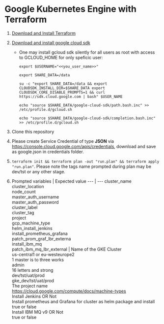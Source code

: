 # Google Kubernetes Engine with Terraform

1. [Download and Install Terraform](https://www.terraform.io/downloads.html)
2. [Download and install google cloud sdk](https://cloud.google.com/sdk/docs/downloads-interactive)
    * One may install gcloud sdk silently for all users as root with access to GCLOUD_HOME for only speficic user:

       `export $USERNAME="<<you_user_name>>"`

       `export SHARE_DATA=/data`

       `su -c "export SHARE_DATA=/data && export CLOUDSDK_INSTALL_DIR=$SHARE_DATA export CLOUDSDK_CORE_DISABLE_PROMPTS=1 && curl https://sdk.cloud.google.com | bash" $USER_NAME`

       `echo "source $SHARE_DATA/google-cloud-sdk/path.bash.inc" >> /etc/profile.d/gcloud.sh`

       `echo "source $SHARE_DATA/google-cloud-sdk/completion.bash.inc" >> /etc/profile.d/gcloud.sh`

3. Clone this repository
4. Please create Service Credential of type **JSON** via https://console.cloud.google.com/apis/credentials, download and save as google.json in credentials folder.
5. `terraform init && terraform plan -out "run.plan" && terraform apply "run.plan"`. Please note the tags name prompted during plan may be dev/tst or any other stage.
6. Prompted variables | Expected value 
--- | ---
cluster_name<br />cluster_location<br />node_count<br />master_auth_username<br />master_auth_password<br />cluster_label<br />cluster_tag<br />project<br />gcp_machine_type<br />helm_install_jenkins<br />install_prometheus_grafana<br />patch_prom_graf_lbr_externa<br />install_ibm_mq<br />patch_ibm_mq_lbr_external | Name of the GKE Cluster<br />us-central1 or eu-westeurope2<br />1 master is to three works<br />admin<br />16 letters and strong<br />dev/tst/uat/prod<br />gke_dev/tst/uat/prod<br />The project name<br />https://cloud.google.com/compute/docs/machine-types<br />Install Jenkins OR Not<br />Install prometheus and Grafana for cluster as helm package and install<br />true or false<br />Install IBM MQ v9 OR Not<br />true or false
